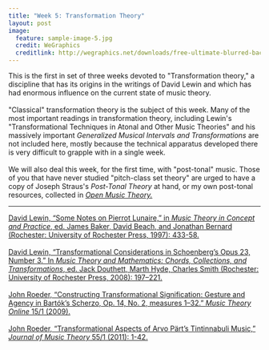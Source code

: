 ```yaml
---
title: "Week 5: Transformation Theory"
layout: post
image:
  feature: sample-image-5.jpg
  credit: WeGraphics
  creditlink: http://wegraphics.net/downloads/free-ultimate-blurred-background-pack/
---
```


This is the first in set of three weeks devoted to "Transformation theory," a discipline that has its origins in the writings of David Lewin and which has had enormous influence on the current state of music theory. 
<br><br>
"Classical" transformation theory is the subject of this week. Many of the most important readings in transformation theory, including Lewin's "Transformational Techniques in Atonal and Other Music Theories" and his massively important *Generalized Musical Intervals and Transformations* are not included here, mostly because the technical apparatus developed there is very difficult to grapple with in a single week. 
<br><br>
We will also deal this week, for the first time, with "post-tonal" music. Those of you that have never studied "pitch-class set theory" are urged to have a copy of Joseph Straus's *Post-Tonal Theory* at hand, or my own post-tonal resources, collected in [*Open Music Theory.*](http://openmusictheory.com)
 
- - -
 
[David Lewin, “Some Notes on Pierrot Lunaire,” in *Music Theory in Concept and Practice*, ed. James Baker, David Beach, and Jonathan Bernard (Rochester: University of Rochester Press, 1997): 433-58.](https://www.dropbox.com/s/nkgjdgs553u85p0/Lewin%20-%20Some%20Notes%20on%20Pierrot%20Lunaire.pdf?dl=0)
<br><br>
[David Lewin, “Transformational Considerations in Schoenberg’s Opus 23, Number 3.” In *Music Theory and Mathematics: Chords, Collections, and Transformations*, ed. Jack Douthett, Marth Hyde, Charles Smith (Rochester: University of Rochester Press, 2008): 197–221.](https://www.dropbox.com/s/sfgj3ryg45q1a29/Lewin%20et%20al.%20-%20Transformational%20Considerations%20in%20Schoenberg%E2%80%99s%20Op.pdf?dl=0)
<br><br>
[John Roeder, “Constructing Transformational Signification: Gesture and Agency in Bartók’s Scherzo, Op. 14, No. 2, measures 1–32.” *Music Theory Online* 15/1 (2009).](http://www.mtosmt.org/issues/mto.09.15.1/mto.09.15.1.roeder_signification.html)
<br><br>
[John Roeder, “Transformational Aspects of Arvo Pärt’s Tintinnabuli Music,” *Journal of Music Theory* 55/1 (2011): 1-42.](https://www.dropbox.com/s/4mlvjcou8iasxc5/Roeder%20-%202011%20-%20Transformational%20Aspects%20of%20Arvo%20P%C3%A4rt%27s%20Tintinnabu2.pdf?dl=0)
